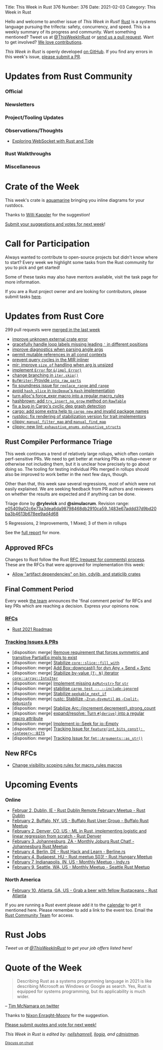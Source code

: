 Title: This Week in Rust 376
Number: 376
Date: 2021-02-03
Category: This Week in Rust

Hello and welcome to another issue of *This Week in Rust*!
[Rust](http://rust-lang.org) is a systems language pursuing the trifecta: safety, concurrency, and speed.
This is a weekly summary of its progress and community.
Want something mentioned? Tweet us at [@ThisWeekInRust](https://twitter.com/ThisWeekInRust) or [send us a pull request](https://github.com/rust-lang/this-week-in-rust).
Want to get involved? [We love contributions](https://github.com/rust-lang/rust/blob/master/CONTRIBUTING.md).

*This Week in Rust* is openly developed [on GitHub](https://github.com/rust-lang/this-week-in-rust).
If you find any errors in this week's issue, [please submit a PR](https://github.com/rust-lang/this-week-in-rust/pulls).

# Updates from Rust Community

### Official

### Newsletters

### Project/Tooling Updates

### Observations/Thoughts
* [Exploring WebSocket with Rust and Tide](https://javierviola.com/post/exploring-websocket-with-rust-and-tide/)

### Rust Walkthroughs

### Miscellaneous

# Crate of the Week

This week's crate is [aquamarine](https://github.com/mersinvald/aquamarine) bringing you inline diagrams for your rustdocs.

Thanks to [Willi Kappler](https://users.rust-lang.org/t/crate-of-the-week/2704/874) for the suggestion!

[Submit your suggestions and votes for next week][submit_crate]!

[submit_crate]: https://users.rust-lang.org/t/crate-of-the-week/2704

# Call for Participation

Always wanted to contribute to open-source projects but didn't know where to start?
Every week we highlight some tasks from the Rust community for you to pick and get started!

Some of these tasks may also have mentors available, visit the task page for more information.

If you are a Rust project owner and are looking for contributors, please submit tasks [here][guidelines].

[guidelines]: https://users.rust-lang.org/t/twir-call-for-participation/4821

# Updates from Rust Core

299 pull requests were [merged in the last week][merged]

[merged]: https://github.com/search?q=is%3Apr+org%3Arust-lang+is%3Amerged+merged%3A2021-01-18..2021-01-25

* [improve unknown external crate error](https://github.com/rust-lang/rust/pull/81046)
* [gracefully handle loop labels missing leading `'` in different positions](https://github.com/rust-lang/rust/pull/81236)
* [improve diagnostics when parsing angle args](https://github.com/rust-lang/rust/pull/80065)
* [permit mutable references in all const contexts](https://github.com/rust-lang/rust/pull/78578)
* [prevent query cycles in the MIR inliner](https://github.com/rust-lang/rust/pull/68828)
* [mir: improve `size_of` handling when arg is unsized](https://github.com/rust-lang/rust/pull/81243)
* [implement `Error` for `&(impl Error)`](https://github.com/rust-lang/rust/pull/75180)
* [change branching in `iter.skip()`](https://github.com/rust-lang/rust/pull/80715)
* [`BufWriter`: Provide `into_raw_parts`](https://github.com/rust-lang/rust/pull/79705)
* [fix soundness issue for `replace_range` and `range`](https://github.com/rust-lang/rust/pull/81169)
* [avoid `hash_slice` in `VecDeque`'s `Hash` implementation](https://github.com/rust-lang/rust/pull/81170)
* [turn alloc's force_expr macro into a regular macro_rules](https://github.com/rust-lang/rust/pull/81241)
* [hashbrown: add `try_insert_no_grow` method on `RawTable`](https://github.com/rust-lang/hashbrown/pull/229)
* [fix a bug in Cargo's cyclic dep graph detection](https://github.com/rust-lang/cargo/pull/9075)
* [cargo: add some extra help to `cargo new` and invalid package names](https://github.com/rust-lang/cargo/pull/9098)
* [rustdoc: fix rendering of stabilization version for trait implementors](https://github.com/rust-lang/rust/pull/81302)
* [clippy: `manual_filter_map` and `manual_find_map`](https://github.com/rust-lang/rust-clippy/pull/6591)
* [clippy: new lint: `exhaustive_enums`, `exhaustive_structs`](https://github.com/rust-lang/rust-clippy/pull/6617)

## Rust Compiler Performance Triage

This week continues a trend of relatively large rollups, which often contain
perf-sensitive PRs. We need to get better at marking PRs as rollup=never or
otherwise not including them, but it is unclear how precisely to go about doing
so. The tooling for testing individual PRs merged in rollups should also be
improved to work better in the next few days, though.

Other than that, this week saw several regressions, most of which were not
easily explained. We are seeking feedback from PR authors and reviewers on
whether the results are expected and if anything can be done.

Triage done by **@rylevick** and **@simulacrum**.
Revision range: [e05409a02c6e73a3dea6da98798468db2910ca59..1483e67addd37d9bd20ba3b4613b678ee9ad4d68](https://perf.rust-lang.org/?start=e05409a02c6e73a3dea6da98798468db2910ca59&end=1483e67addd37d9bd20ba3b4613b678ee9ad4d68&absolute=false&stat=instructions%3Au)

5 Regressions, 2 Improvements, 1 Mixed;
3 of them in rollups

See the [full report](https://github.com/rust-lang/rustc-perf/blob/master/triage/2021-01-26.md) for more.

## Approved RFCs

Changes to Rust follow the Rust [RFC (request for comments) process](https://github.com/rust-lang/rfcs#rust-rfcs). These
are the RFCs that were approved for implementation this week:

* [Allow "artifact dependencies" on bin, cdylib, and staticlib crates](https://github.com/rust-lang/rfcs/pull/3028)

## Final Comment Period

Every week [the team](https://www.rust-lang.org/team.html) announces the
'final comment period' for RFCs and key PRs which are reaching a
decision. Express your opinions now.

### [RFCs](https://github.com/rust-lang/rfcs/labels/final-comment-period)

* [Rust 2021 Roadmap](https://github.com/rust-lang/rfcs/pull/3037)

### [Tracking Issues & PRs](https://github.com/rust-lang/rust/labels/final-comment-period)

* [disposition: merge] [Remove requirement that forces symmetric and transitive PartialEq impls to exist](https://github.com/rust-lang/rust/pull/81198)
* [disposition: merge] [Stabilize `core::slice::fill_with`](https://github.com/rust-lang/rust/pull/81048)
* [disposition: merge] [Add Box::downcast() for dyn Any + Send + Sync](https://github.com/rust-lang/rust/pull/80945)
* [disposition: merge] [Stabilize by-value `[T; N]` iterator `core::array::IntoIter`](https://github.com/rust-lang/rust/pull/80470)
* [disposition: merge] [Implement missing `AsMut<str>` for `str`](https://github.com/rust-lang/rust/pull/80279)
* [disposition: merge] [stabilise `cargo test -- --include-ignored`](https://github.com/rust-lang/rust/pull/80053)
* [disposition: merge] [Stabilize `peekable_next_if`](https://github.com/rust-lang/rust/pull/80011)
* [disposition: merge] [rustc: Stabilize `-Zrun-dsymutil` as `-Csplit-debuginfo`](https://github.com/rust-lang/rust/pull/79570)
* [disposition: merge] [Stabilize Arc::{increment,decrement}_strong_count](https://github.com/rust-lang/rust/pull/79285)
* [disposition: merge] [expand/resolve: Turn `#[derive]` into a regular macro attribute](https://github.com/rust-lang/rust/pull/79078)
* [disposition: merge] [Implement io::Seek for io::Empty](https://github.com/rust-lang/rust/pull/78044)
* [disposition: merge] [Tracking Issue for `feature(int_bits_const): <integer>::BITS`](https://github.com/rust-lang/rust/issues/76904)
* [disposition: merge] [Tracking Issue for `fmt::Arguments::as_str()`](https://github.com/rust-lang/rust/issues/74442)


## New RFCs

* [Change visibility scoping rules for macro_rules macros](https://github.com/rust-lang/rfcs/pull/3067)

# Upcoming Events

### Online
* [Februar 2, Dublin, IE - Rust Dublin Remote February Meetup - Rust Dublin](https://www.meetup.com/Rust-Dublin/events/275827557/)
* [February 2, Buffalo, NY, US - Buffalo Rust User Group - Buffalo Rust Meetup](https://www.meetup.com/Buffalo-Rust-Meetup/events/275593411/)
* [February 2, Denver, CO, US - ML in Rust, implementing logistic and linear regression from scratch - Rust Denver](https://www.meetup.com/Rust-Boulder-Denver/events/275352662/)
* [February 3, Johannesburg, ZA - Monthly Joburg Rust Chat! - Johannesburg Rust Meetup](https://www.meetup.com/Johannesburg-Rust-Meetup/events/275986420/)
* [February 4, Berlin, DE - Rust Hack and Learn - Berline.rs](https://www.meetup.com/opentechschool-berlin/events/txcprryccdbgb/)
* [February 4, Budapest, HU - Rust meetup S03! - Rust Hungary Meetup](https://www.meetup.com/Rust-Hungary-Meetup/events/275579644/)
* [February 7, Indianapolis, IN, US - Monthly Meetup - Indy.rs](https://www.meetup.com/indyrs/events/246726699/)
* [February 9, Seattle, WA, US - Monthly Meetup - Seattle Rust Meetup](https://www.meetup.com/Seattle-Rust-Meetup/events/gskksryccdbmb/)

### North America
* [February 10, Atlanta, GA, US - Grab a beer with fellow Rustaceans - Rust Atlanta](https://www.meetup.com/Rust-ATL/events/qxqdgryccdbnb/)

If you are running a Rust event please add it to the [calendar] to get
it mentioned here. Please remember to add a link to the event too.
Email the [Rust Community Team][community] for access.

[calendar]: https://www.google.com/calendar/embed?src=apd9vmbc22egenmtu5l6c5jbfc%40group.calendar.google.com
[community]: mailto:community-team@rust-lang.org

# Rust Jobs

*Tweet us at [@ThisWeekInRust](https://twitter.com/ThisWeekInRust) to get your job offers listed here!*

# Quote of the Week

> Describing Rust as a systems programming language in 2021 is like describing Microsoft as Windows or Google as search. Yes, Rust is equipped for systems programming, but its applicability is much wider.

– [Tim McNamara on twitter](https://twitter.com/timClicks/status/1351247765851017216)

Thanks to [Nixon Enraght-Moony](https://users.rust-lang.org/t/twir-quote-of-the-week/328/993) for the suggestion.

[Please submit quotes and vote for next week!](https://users.rust-lang.org/t/twir-quote-of-the-week/328)

*This Week in Rust is edited by: [nellshamrell](https://github.com/nellshamrell), [llogiq](https://github.com/llogiq), and [cdmistman](https://github.com/cdmistman).*

<small>[Discuss on r/rust](https://www.reddit.com/r/rust/comments/k5nsab/this_week_in_rust_367/)</small>
